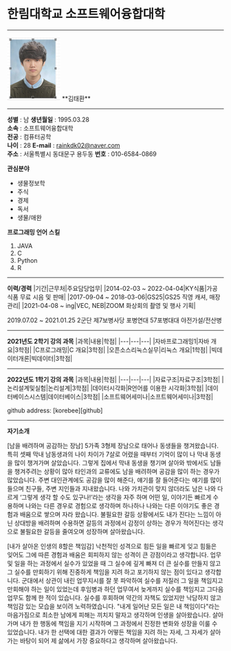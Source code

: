 # 한림대학교 소프트웨어융합대학
---


<img src=증명사진.PNG height=150 widht=150>
**김태환**

---
**성별** : 남
**생년월일** : 1995.03.28   
**소속** : 소프트웨어융합대학   
**전공** : 컴퓨터공학   
**나이** : 28
**E-mail** : rainkdk02@naver.com   
**주소** : 서울특별시 동대문구 용두동
**번호** : 010-6584-0869


**관심분야**
* 생물정보학
* 주식
* 경제
* 독서
* 생물/애완

**프로그래밍 언어 스킬**
1. JAVA
2. C
3. Python
4. R

--------------------

**이력/경력**
|기간|근무처|주요담당업무|
|2014-02-03 ~ 2022-04-04|KY식품|가공 식품 무료 시음 및 판매|
|2017-09-04 ~ 2018-03-06|GS25|GS25 직영 캐셔, 매장관리|
|2021-04-08 ~ ing|VEC, NEB|ZOOM 화상회의 촬영 및 행사 기획|


2019.07.02 ~ 2021.01.25 2군단 제7보병사당 포병연대 57포병대대 야전가설/전산병

--------------------


**2021년도 2학기 강의 과목**
|과목|내용|학점|
|---|---|---|
|자바프로그래밍1|자바 개요|3학점|
|C프로그래밍|C 개요|3학점|
|오픈소스리눅스실무|리눅스 개요|1학점|
|빅데이터개론|빅데이터|3학점|



------------------

**2022년도 1학기 강의 과목**
|과목|내용|학점|
|---|---|---|
|자료구조|자료구조|3학점|
|논리설계및실험|논리설계|3학점|
|데이터시각화|R언어를 이용한 시각화|3학점|
|데이터베이스시스템|데이터베이스|3학점|
|소프트웨어세미나|소프트웨어세미나|3학점|


github address:  [korebee][github]

[githube]:http://github.com/korebee

-------------------------

**자기소개**


[남을 배려하며 공감하는 장남]
 5가족 3형제 장남으로 태어나 동생들을 챙겨왔습니다. 특히 셋째 막내 남동생과의 나이 차이가 7살로 어렸을 때부터 기억이 많이 나 막내 동생을 많이 챙겨가며 살았습니다. 그렇게 집에서 막내 동생을 챙기며 살아와 밖에서도 남들을 챙겨주려는 상황이 많아 타인과의 교류에도 남을 배려하며 공감을 많이 하는 경우가 많았습니다. 주변 대인관계에도 공감을 많이 해준다, 얘기를 잘 들어준다는 얘기를 많이 들으며 친구들, 주변 지인들과 지내왔습니다. 나와 가치관이 맞지 않더라도 남은 나와 다르게 ‘그렇게 생각 할 수도 있구나!’라는 생각을 자주 하며 어떤 일, 이야기든 빠르게 수용하며 나와는 다른 경우로 경험으로 생각하며 하나하나 나와는 다른 이야기도 좋은 경험과 배움으로 쌓으며 자라 왔습니다. 불필요한 갈등 상황에서도 내가 진다는 느낌이 아닌 상대방을 배려하며 수용하면 갈등의 과정에서 감정이 상하는 경우가 적어진다는 생각으로 불필요한 갈등을 줄여오며 성장하며 살아왔습니다.    


[내가 살아온 인생의 8할은 책임감]
 낙천적인 성격으로 힘든 일을 빠르게 잊고 힘듦은 잊어도 그에 따른 경험과 배움은 회피하지 않는 성격이 큰 강점이라고 생각합니다. 업무 및 일을 하는 과정에서 실수가 있었을 때 그 실수에 깊게 빠져 더 큰 실수를 만들지 않고 그 실수를 만회하기 위해 진중하게 책임을 지려 하고 포기하지 않는 점이 있다고 생각합니다. 군대에서 상관이 내린 업무지시를 잘 못 파악하여 실수를 저질러 그 일을 책임지고 만회해야 하는 일이 있었는데 후임병과 하던 업무여서 늦게까지 실수를 책임지고 그다음 업무도 함께 한 적이 있습니다. 실수를 후회하며 약간의 자책도 있었지만 낙담하지 않고 책임감 있는 모습을 보이려 노력하였습니다. "내게 일어난 모든 일은 내 책임이다"라는 마음가짐으로 최소한 남에게 피해는 끼치지 말자고 생각하며 인생을 살아왔습니다. 살아가며 내가 한 행동에 책임을 지기 시작하며 그 과정에서 진정한 변화와 성장을 이룰 수 있었습니다. 내가 한 선택에 대한 결과가 어떻든 책임을 지려 하는 자세, 그 자세가 살아가는 바탕이 되어 제 삶에서 가장 중요하다고 생각하며 살아왔습니다.    

